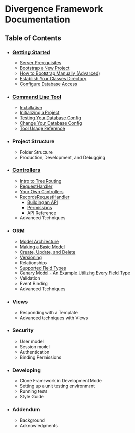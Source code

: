 # Divergence Framework Documentation

## Table of Contents
- ### [Getting Started](/gettingstarted.md)
    - [Server Prerequisites](/gettingstarted.md#server-prerequisites)
    - [Bootstrap a New Project](/gettingstarted.md#bootstrap-a-new-project)
    - [How to Bootstrap Manually (Advanced)](/gettingstarted.md#how-to-bootstrap-manually-advanced)
    - [Establish Your Classes Directory](/gettingstarted.md#establish-your-classes-directory)
    - [Configure Database Access](/gettingstarted.md#configure-database-access)
    
- ### [Command Line Tool](/cli.md)
    - [Installation](/cli.md#installation)
    - [Initializing a Project](/cli.md#initializing-a-project)
    - [Testing Your Database Config](/cli.md#testing-your-database-config)
    - [Change Your Database Config](/cli.md#change-your-database-config)
    - [Tool Usage Reference](/cli.md#tool-usage-reference)

- ### Project Structure
    - Folder Structure
    - Production, Development, and Debugging

- ### [Controllers](/controllers.md#controllers)
    - [Intro to Tree Routing](/controllers.md#intro-to-tree-routing)
    - [RequestHandler](/controllers.md#requesthandler)
    - [Your Own Controllers](/controllers.md#your-own-controller)
    - [RecordsRequestHandler](/controllers.md#recordsrequesthandler)
        - [Building an API](/controllers.md#recordsrequesthandler)
        - [Permissions](/controllers.md#permissions)
        - [API Reference](/controllers.md#api-reference)
    - Advanced Techniques

- ### [ORM](/orm.md#orm)
    - [Model Architecture](/orm.md#model-architecture)
    - [Making a Basic Model](/orm.md#making-a-basic-model)
    - [Create, Update, and Delete](/orm.md#create-update-and-delete)
    - [Versioning](/orm.md#versioning)
    - Relationships
    - [Supported Field Types](/orm.md#supported-field-types)
    - [Canary Model - An Example Utilizing Every Field Type](/orm.md#canary-model---an-example-utilizing-every-field-type)
    - Validation
    - Event Binding
    - Advanced Techniques

- ### Views
    - Responding with a Template
    - Advanced techniques with Views

- ### Security
    - User model
    - Session model
    - Authentication
    - Binding Permissions

- ### Developing
    - Clone Framework in Development Mode
    - Setting up a unit testing environment
    - Running tests
    - Style Guide

- ### Addendum
    - Background
    - Acknowledgments